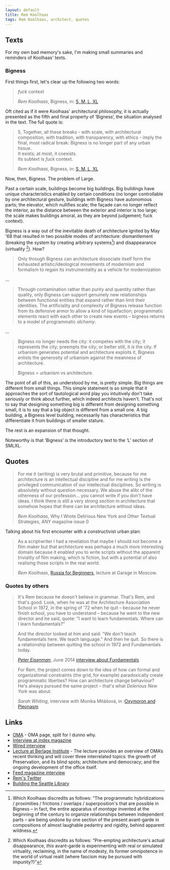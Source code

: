 ```yaml
---
layout: default
title: Rem Koolhaas
tags: Rem Koolhaas, architect, quotes
---
```


## Texts

For my own bad memory's sake, I'm making small summaries and reminders of
Koolhaas' texts.


### Bigness

First things first, let's clear up the following two words:

> _fuck_ context
>
> <cite>Rem Koolhaas</cite>, Bigness, in: [S, M, L, XL](http://www.amazon.co.uk/gp/product/1885254865/ref=as_li_tl?ie=UTF8&camp=1634&creative=19450&creativeASIN=1885254865&linkCode=as2&tag=zmlka-21&linkId=OJRQYJHV2U3T3EGY) 

Oft cited as if it were Koolhaas' architectural philosophy, it is actually
presented as the fifth and final property of ‘Bigness‘, the situation analysed
in the text. The full quote is:

> 5, Together, all these breaks - with scale, with architectural composition,
> with tradition, with transparency, with ethics - imply the final, most
> radical break: Bigness is no longer part of any urban tissue.  
> It exists; at most, it coexists.  
> Its subtext is _fuck_ context.
>
> <cite>Rem Koolhaas</cite>, Bigness, in: [S, M, L, XL](http://www.amazon.co.uk/gp/product/1885254865/ref=as_li_tl?ie=UTF8&camp=1634&creative=19450&creativeASIN=1885254865&linkCode=as2&tag=zmlka-21&linkId=OJRQYJHV2U3T3EGY) 

Now, then, Bigness. The problem of Large.

Past a certain scale, buildings become big buildings. Big buildings have unique
characteristics enabled by certain conditions (no longer controllable by one
architectural gesture, buildings with Bigness have autonomous parts; the
elevator, which nullifies scale; the façade can no longer reflect the interior,
as the distance between the exterior and interior is too large; the scale makes
buildings amoral, as they are beyond judgement; fuck context).

Bigness is a way out of the inevitable death of architecture ignited by May
'68 that resulted in two possible modes of architecture: dismantlement
(breaking the system by creating arbitrary systems[^attack1]) and disappearance
(virtuality [^attack2]). How?

> Only through Bigness can architecture dissociate itself form the exhausted
> artistic/ideological movements of modernism and formalism to regain its
> instrumentality as a vehicle for modernization

…

> Through contamination rather than purity and quantity rather than quality,
> only Bigness can support genuinely new relationships between functional
> entities that expand rather than limit their identities. The artificiality
> and complexity of Bigness release function from its defensive armor to allow
> a kind of liquefaction; programmatic elements react with each other to create
> new events – bigness returns to a model of programmatic _alchemy_.

…

> Bigness no longer needs the city: it competes with the city; it represents
> the city; preempts the city; or better still, it _is_ the city. If urbanism
> generates potential and architecture exploits it, Bigness enlists the
> generosity of urbanism against the meanness of architecture.
>
> Bigness = urbanism vs  architecture.

The point of all of this, as understood by me, is pretty simple. Big things are
different from small things. This simple statement is so simple that it
approaches the sort of tautological word play you intuitively don't take
seriously or think about further, which indeed architects haven't. That's not
to say that designing something big is different from designing something
small, it is to say that a big object is different from a small one. A big
building, a Bigness level building, necessarily has characteristics that
differentiate it from buildings of smaller stature.

The rest is an expansion of that thought.

Noteworthy is that ‘Bigness’ is the introductory text to the ‘L’ section of
SMLXL.

## Quotes


> For me it (writing) is very brutal and primitive, because for me architecture
> is an intellectual discipline and for me writing is the privileged
> communication of our intellectual disciplines. So writing is absolutely
> without question necessary. We abuse the alibi of the otherness of our
> profession… you cannot write if you don't have ideas. I think there is still
> a very strong section in architecture that somehow hopes that there can be
> architecture without ideas.
>
> <cite>Rem Koolhaas</cite>, Why I Wrote Delirious New York and Other Textual
> Strategies, ANY magazine issue 0

Talking about his first encounter with a constructivist urban plan:

> As a scriptwriter I had a revelation that maybe I should not become a
> film maker but that architecture was perhaps a much more interesting domain
> because it enabled you to write scripts without the apparent triviality of
> film making, which is fiction, but with a potential of also realising those
> scripts in the real world.
>
> <cite>Rem Koolhaas</cite>, [Russia for Beginners](https://youtu.be/6oelsf4pdZg), lecture at Garage in
> Moscow.

### Quotes by others

> It's Rem because he doesn't believe in grammar. That's Rem, and that's good.
> Look, when he was at the Architecture Association School in 1972, in the
> spring of '72 when he quit – because he never finish school, you have to
> understand – because he went to the new director and he said, quote: "I want
> to learn fundamentals. Where can I learn fundamentals?"
>
> And the director looked at him and said: "We don't teach fundamentals here.
> We teach language." And then he quit. So there is a relationship between
> quitting the school in 1972 and Fundamentals today.
>
> <cite>[Peter Eisenman](peter_eisenman)</cite>, June 2014 [interview about
> Fundamentals](http://www.dezeen.com/2014/06/09/rem-koolhaas-at-the-end-of-career-says-peter-eisenman)

> For Rem, the project comes down to the idea of how can formal and
> organizational constraints (the grid, for example) paradoxically create
> programmatic liberties? How can architecture change behaviour? He's always
> pursued the same project – that's what _Delerious New York_ was about.
>
> <cite>Sarah Whiting</cite>, interview with Monika Mitášová, in :[Oxymoron and
> Pleonasm](http://www.amazon.co.uk/gp/product/1940291410/ref=as_li_tl?ie=UTF8&camp=1634&creative=19450&creativeASIN=1940291410&linkCode=as2&tag=zmlka-21&linkId=BX24NNXQQ2N2FN5F)

## Links

* [OMA](oma) - OMA page, split for I dunno why.
* [Interview at index magazine](http://www.indexmagazine.com/interviews/rem_koolhaas.shtml)
* [Wired interview](http://www.wired.com/wired/archive/4.07/koolhaas.html?pg#2&topic#)
* [Lecture at Berlage Institute](http://vimeo.com/25071414) - The lecture
  provides an overview of OMA’s recent thinking and will cover three
  interrelated topics: the growth of Preservation, and its blind spots;
  architecture and democracy; and the ongoing development of the office itself.
* [Feed magazine interview](http://www.feedmag.com/re/re114.2.html)
* [Rem's Twitter](http://www.twitter.com/remkoolhaas)
* [Building the Seattle Library](http://www.youtube.com/watch?v=1x0PA0Rnjho)


[^attack1]: Which Koolhaas discredits as follows: “The programmatic hybridizations / proximities / frictions / overlaps / superposition's that are possible in Bigness  – in fact, the entire apparatus of _montage_ invented at the beginning of the century to organize relationships between independent parts – are being undone by one section of the present avant-garde in compositions of almost laughable pedantry and rigidity, behind apparent wildness.

[^attack2]: Which Koolhaas discredits as follows: “Pre-empting architecture's actual disappearance, _this_ avant-garde is experimenting with real or simulated virtuality, reclaiming, in the name of modesty, its former omnipotence in the world of virtual realit (where fascism may be pursued with impunity?)”
